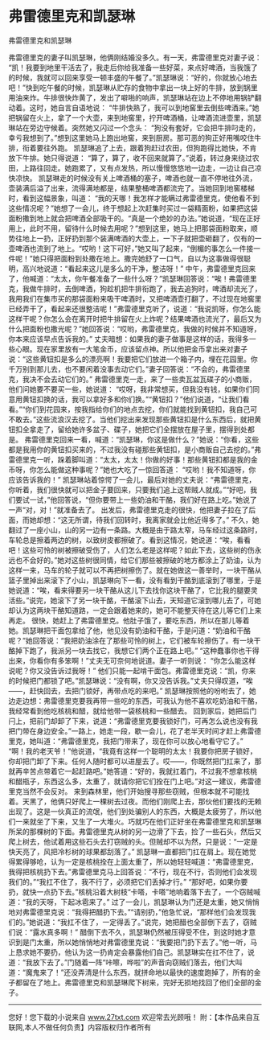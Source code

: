 # 弗雷德里克和凯瑟琳

弗雷德里克和凯瑟琳 

弗雷德里克的妻子叫凯瑟琳，他俩刚结婚没多久。有一天，弗雷德里克对妻子说： 
“凯！我要到地里干活去了，我走后你给我准备一些好菜，来点好啤酒，当我饿了的时候，我就可以回来享受一顿丰盛的午餐了。”凯瑟琳说：“好的，你就放心地去吧！”快到吃午餐的时候，凯瑟琳从贮存的食物中拿出一块上好的牛排，放到锅里用油来炸。牛排很快炸黄了，发出了噼啪的响声，凯瑟琳站在边上不停地用锅铲翻动着。这时，她自言自语地说： 
“牛排快熟了，我可以到地窖里去倒些啤酒来。”她把锅留在火上，拿了一个大壶，来到地窖里，拧开啤酒桶，让啤酒流进壶里，凯瑟琳站在旁边守候着。突然她又闪过一个念头： 
“狗没有套好，它会把牛排叼走的，幸亏我想到了。”想到这里她马上跑出地窖，来到厨房。那可恶的狗正好用嘴咬住牛排，衔着要往外跑。 
凯瑟琳追了上去，跟着狗赶过农田，但狗跑得比她快，不肯放下牛排。她只得说道： 
“算了，算了，收不回来就算了。”说着，转过身来绕过农田，上路往回走。她跑累了，又有点发热，所以慢慢悠悠地一边走，一边让自己凉快凉快。 
凯瑟琳走的时候没有关上啤酒桶的塞子，啤酒也就一直不停地往外流，壶装满后溢了出来，流得满地都是，结果整桶啤酒都流完了。当她回到地窖楼梯时，看到这幅景象，叫道： 
“我的天哪！我怎样才能瞒过弗雷德里克，使他看不到这些情况呢？”她想了一会儿，终于想起上次赶集时买过一袋精面粉，如果把这袋面粉撒到地上就会把啤酒全部吸干的。“真是一个绝妙的办法。”她说道，“现在正好用上，此时不用，留待什么时候去用呢？”想到这里，她马上把那袋面粉取来，顺势往地上一扔，正好扔到那个装满啤酒的大壶上，一下子就把壶砸翻了，仅有的一壶啤酒也流到了地上。“哎哟！这下可好，”她又叫了起来，“倒楣的事怎么一件接一件呢！”她只得把面粉到处撒在地上。撒完她舒了一口气，自以为这事做得很聪明，高兴地说道：“看起来这儿是多么的干净，整洁呀！” 
中午，弗雷德里克回来了，他喊道：“太太，你午餐准备了一些什么呀？”凯瑟琳回答说：“唉！弗雷德里克，我做牛排时，去倒啤酒，狗趁机把牛排衔跑了，我去追狗时，啤酒却流光了，我用我们在集市买的那袋面粉来吸干啤酒时，又把啤酒壶打翻了，不过现在地窖里已经弄干了，看起来还很整洁呢！”弗雷德里克听了，说道：“我说凯呀，你怎么能这样干呢？你怎么会在离开时把牛排留在火上炸呢？结果啤酒也流光了，最后又为什么把面粉也撒光呢？”她回答说：“哎哟，弗雷德里克，我做的时候并不知道呀，你本来应该早点告诉我的。” 
丈夫暗想：如果我的妻子做事是这样的话，我得多一些心眼。现在家里放有一大笔金币，应该留点神。所以他把金币拿出来对妻子说：“这些黄钮扣是多么的漂亮啊！我要把它们放进一个箱子内，埋在花园里。你千万别到那儿去，也不要闲着没事去动它们。”妻子回答说：“不会的，弗雷德里克，我决不会去动它们的。” 
弗雷德里克一走，来了一些卖瓦盆瓦碟子的小商贩，他们问她要不要买一些，她说道： 
“哎呀，我非常想买，但我没有钱，如果你们同意用黄钮扣换的话，我可以拿好多和你们换。”“黄钮扣？”他们说道，“让我们看看。”“你们到花园来，按我指给你们的地点去挖，你们就能找到黄钮扣，我自己可不敢去。”这些流浪汉去挖了。当他们挖出来发现那些黄钮扣是什么东西后，就把黄钮扣全拿走了，留给她许多盆子、碟子，她把它们全摆放在屋子里，摆得到处都是。 
弗雷德里克回来一看，喊道：“凯瑟琳，你这是做什么？”她说：“你看，这些都是我用你的黄钮扣买来的，不过我没有碰那些黄钮扣，是小商贩自己去挖的。”弗雷德里克一听，跺着脚叫道：“太太，太太！你做的好事！那些黄钮扣都是我的金币呀，你怎么能做这种事呢？”她也大吃了一惊回答道： 
“哎哟！我不知道呀，你应该告诉我的！” 
凯瑟琳站着惊愕了一会儿，最后对她的丈夫说：“弗雷德里克，你听着，我们很快就可以把金子要回来，只要我们追上这帮贼人就成。”“好吧，我们要试一试，”他回答说，“但你要带上一些奶油和干酪，我们好在路上吃。”她说了一声“对，对！”就准备去了。 
出发后，弗雷德里克走的很快，他把妻子拉在了后面，而她却想：“这无所谓，待我们回转时，我离家就会比他近得多了。” 
不久，她翻过了一座小山，山的另一边有一条路。大概是由于路太窄，马车经过这条路时，车轮总是擦着两边的树，以致树皮都擦破了。看到这情况，她说道：“唉，看看吧！这些可怜的树被擦破受伤了，人们怎么老是这样呢？如此下去，这些树的伤永远也不会好的。”她对这些树很同情，给它们那些被擦破的地方都涂上了奶油，认为这样一来，马车的轮子就可以不再把树擦伤了。就在她做这一善举时，一块干酪从篮子里掉出来滚下了小山，凯瑟琳向下一看，没有看到干酪到底滚到了哪里，于是她说道：“唉，看来得要另一块干酪从这儿下去找你这块干酪了，它比我的腿要灵活些。”说完，她滚下了另一块干酪，干酪滚下山去，天知道它滚到哪儿去了，可她却认为这两块干酪知道路，一定会跟着她来的，她可不能整天待在这儿等它们上来再走。 
很快，她赶上了弗雷德里克。他肚子饿了，要吃东西，所以在那儿等着她。凯瑟琳把干面包拿给了他，他见没有奶油和干酪，于是问道：“奶油和干酪呢？”她回答说：“我把奶油涂在了那些可怜的树上，它们被车轮擦伤了。有一块干酪掉下跑了，我派另一块去找它，我想它们两个正在路上吧。” 
“这种蠢事你也干得出来，你看你有多笨啊！”丈夫无可奈何地说道。妻子一听则说： 
“你怎么能这样说呢？你又没告诉过我呀！” 
他们只能一起啃干面包。弗雷德里克说：“凯，你来的时候把门都锁了吧。”凯瑟琳说：“没有啊，你又没告诉我。”丈夫只得叹道，“唉――，赶快回去，去把门锁好，再带点吃的来吧。” 
凯瑟琳按照他的吩咐去了，她边走边想：弗雷德里克要我再带一些吃的东西，可我认为他不喜欢吃奶油和干酪，我经常看到他吃核桃和醋，就给他带一袋核桃和一些醋去。 
回到家后，她把后门闩上，把前门却卸了下来，说道：“弗雷德里克要我锁好门，可再怎么说也没有我把门带在身边安全。”一路上，她走一段，歇一会儿，花了老半天时间才赶上弗雷德里克，她叫道：“弗雷德里克，我把门带来了，现在你可以放心地看守它了。” 
“啊！我的老天爷！”他说道，“我竟有这样一个聪明的太太！我要你把房子锁好，你却把门卸了下来。任何人随时都可以进屋去了。哎――，你既然把门扛来了，那就再辛苦点带着它一起赶路吧。”她答道：“好的，我就扛着门，不过我不想拿核桃和醋瓶子，东西这么多，太重了，就请你把它们拴在门上吧。”对这一建议，弗雷德里克当然不会反对。 
来到森林里，他们开始搜寻那些窃贼，但根本就不可能找着。天黑了，他俩只好爬上一棵树去过夜。而他们刚爬上去，那伙他们要找的无赖出现了。这是一伙真正的流氓，他们到处骗别人的东西，大概是太疲劳了，所以他们一来就坐了下来，又生了一大堆火。巧就巧在他们正好坐在弗雷德里克和凯瑟琳所呆的那棵树的下面。弗雷德里克从树的另一边滑了下去，捡了一些石头，然后又爬上树去，他试着用这些石头去打窃贼的头。但贼却不以为然，只是说：“一定是快天亮了，风把冷杉树的球果都刮落了。” 
凯瑟琳一直都把门扛在肩上。现在她觉得累得够呛，认为一定是核桃拴在上面太重了，所以她轻轻喊道：“弗雷德里克，我得把核桃扔下去。”弗雷德里克马上回答说：“不行，现在不行，否则他们会发现我们的。”“我扛不住了，我不行了，必须把它们丢掉才行。” 
“那好吧，如果你要扔，就快一点扔下去。”核桃沿着大树枝“卡嗒，卡嗒”地响着落下去了，一个窃贼喊道：“我的天呀，下起冰雹来了。” 
过了一会儿，凯瑟琳认为门还是太重，她又悄悄地对弗雷德里克说：“我得把醋扔下去。”“请别扔，”他急忙说，“那样他们会发现我们的。”她说道：“我扛不住了，一定得丢了。”说完，她把醋也全部倒下去了，窃贼们说：“露水真多啊！” 
醋倒下去不久，凯瑟琳仍然被压得受不住，到这时她才意识到是门太重，所以她悄悄地对弗雷德里克说：“我要把门扔下去了。”他一听，马上恳求她不要扔，他认为这一扔肯定会暴露他们自己。凯瑟琳实在扛不住了，说道：“我放下去了。”门随着一阵“咔嚓，哗啦”的声音向窃贼们落去，他们大叫道：“魔鬼来了！”还没弄清是什么东西，就拼命地以最快的速度跑掉了，所有的金子都留在了地上。弗雷德里克和凯瑟琳爬下树来，完好无损地找回了他们全部的金子。 

                  
--------------------
您好！您下载的小说来自 www.27txt.com 欢迎常去光顾哦！
附：【本作品来自互联网,本人不做任何负责】内容版权归作者所有
